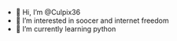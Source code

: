 - 👋 Hi, I’m @Culpix36
- 👀 I’m interested in soocer and internet freedom
- 🌱 I’m currently learning python


<!---
Culpix36/Culpix36 is a ✨ special ✨ repository because its `README.md` (this file) appears on your GitHub profile.
You can click the Preview link to take a look at your changes.
--->
